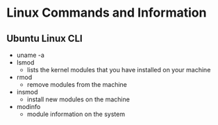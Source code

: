 # Linux Commands and Information
## Ubuntu Linux CLI 
- uname -a 
- lsmod
	- lists the kernel modules that you have installed on your machine
- rmod 
	- remove modules from the machine
- insmod
	- install new modules on the machine
- modinfo
	- module information on the system